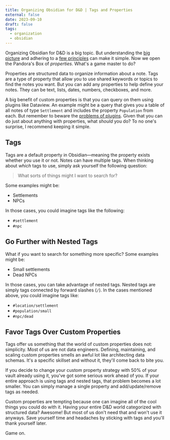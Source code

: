```yaml
---
title: Organizing Obsidian for D&D | Tags and Properties
external: false
date: 2023-09-10
draft: false
tags:
  - organization
  - obsidian
---
```

Organizing Obsidian for D&D is a big topic. But understanding the [big picture](/blog/organizing-obsidian-dnd-big-picture-vaults) and adhering to a [few principles](/blog/organizing-obsidian-dnd-principles) can make it simple. Now we open the Pandora's Box of *properties*. What's a game master to do?

Properties are structured data to organize information about a note. Tags are a type of property that allow you to use shared keywords or topics to find the notes you want. But you can add any properties to help define your notes. They can be text, lists, dates, numbers, checkboxes, and more.

A big benefit of custom properties is that you can query on them using plugins like Dataview. An example might be a query that gives you a table of all notes of type `Settlement` and includes the property `Population` from each. But remember to beware the [problems of plugins](/blog/organizing-obsidian-dnd-problem-with-plugins). Given that you can do just about anything with properties, what *should* you do? To no one's surprise, I recommend keeping it simple.

## Tags
Tags are a default property in Obsidian—meaning the property exists whether you use it or not. Notes can have multiple tags. When thinking about *which* tags to use, simply ask yourself the following question:

> What sorts of things might I want to search for?

Some examples might be:
- Settlements
- NPCs

In those cases, you could imagine tags like the following:
- `#settlement`
- `#npc`

## Go Further with Nested Tags
What if you want to search for something more specific? Some examples might be:
- Small settlements
- Dead NPCs

In those cases, you can take advantage of nested tags. Nested tags are simply tags connected by forward slashes (`/`). In the cases mentioned above, you could imagine tags like:
- `#location/settlement`
- `#population/small`
- `#npc/dead`

## Favor Tags Over Custom Properties
Tags offer us something that the world of custom properties does not: simplicity. Most of us are not data engineers. Defining, maintaining, and scaling custom properties smells an awful lot like architecting data schemas. It's a specific skillset and without it, they'll come back to bite you. 

If you decide to change your custom property strategy with 50% of your vault already using it, you've got some serious work ahead of you. If your entire approach is using tags and nested tags, that problem becomes a lot smaller. You can simply manage a single property and add/update/remove tags as needed. 

Custom properties are tempting because one can imagine all of the cool things you could do with it. Having your entire D&D world categorized with structured data? Awesome! But most of us don't need that and won't use it anyways. Save yourself time and headaches by sticking with tags and you'll thank yourself later.

Game on.